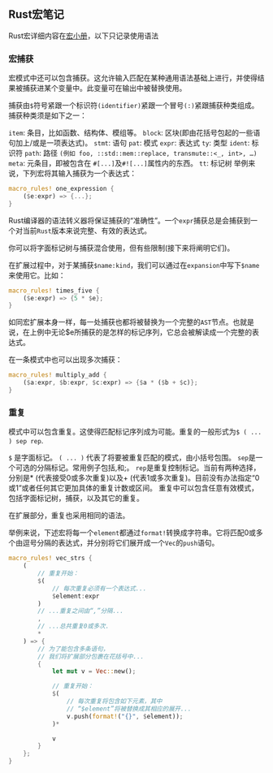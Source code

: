 ## Rust宏笔记
Rust宏详细内容在[宏小册](http://blog.luxko.site/tlborm-chinese/book/mbe-min-captures-and-expansion-redux.html)，以下只记录使用语法
### 宏捕获  
宏模式中还可以包含捕获。这允许输入匹配在某种通用语法基础上进行，并使得结果被捕获进某个变量中。此变量可在输出中被替换使用。

捕获由`$`符号紧跟一个标识符`(identifier)`紧跟一个冒号`(:)`紧跟捕获种类组成。捕获种类须是如下之一：

`item`: 条目，比如函数、结构体、模组等。
`block`: 区块(即由花括号包起的一些语句加上/或是一项表达式)。
`stmt`: 语句
`pat`: 模式
`expr`: 表达式
`ty`: 类型
`ident`: 标识符
`path`: 路径 `(例如 foo, ::std::mem::replace, transmute::<_, int>, …)`
`meta`: 元条目，即被包含在 `#[...]`及`#![...]`属性内的东西。
`tt`: 标记树
举例来说，下列宏将其输入捕获为一个表达式：
```rust
macro_rules! one_expression {
    ($e:expr) => {...};
}
```
Rust编译器的语法转义器将保证捕获的“准确性”。一个`expr`捕获总是会捕获到一个对当前`Rust`版本来说完整、有效的表达式。

你可以将字面标记树与捕获混合使用，但有些限制(接下来将阐明它们)。

在扩展过程中，对于某捕获`$name:kind`，我们可以通过在`expansion`中写下`$name`来使用它。比如：
```rust
macro_rules! times_five {
    ($e:expr) => {5 * $e};
}
```
如同宏扩展本身一样，每一处捕获也都将被替换为一个完整的`AST`节点。也就是说，在上例中无论$e所捕获的是怎样的标记序列，它总会被解读成一个完整的表达式。

在一条模式中也可以出现多次捕获：
```rust
macro_rules! multiply_add {
    ($a:expr, $b:expr, $c:expr) => {$a * ($b + $c)};
}
```
### 重复
模式中可以包含重复。这使得匹配标记序列成为可能。重复的一般形式为`$ ( ... ) sep rep`.

`$` 是字面标记。
`( ... )` 代表了将要被重复匹配的模式，由小括号包围。
`sep`是一个可选的分隔标记。常用例子包括,和;。
`rep`是重复控制标记。当前有两种选择，分别是* (代表接受0或多次重复)以及+ (代表1或多次重复)。目前没有办法指定“0或1”或者任何其它更加具体的重复计数或区间。
重复中可以包含任意有效模式，包括字面标记树，捕获，以及其它的重复。

在扩展部分，重复也采用相同的语法。

举例来说，下述宏将每一个`element`都通过`format!`转换成字符串。它将匹配0或多个由逗号分隔的表达式，并分别将它们展开成一个`Vec`的`push`语句。
```rust
macro_rules! vec_strs {
    (
        // 重复开始：
        $(
            // 每次重复必须有一个表达式...
            $element:expr
        )
        // ...重复之间由“,”分隔...
        ,
        // ...总共重复0或多次.
        *
    ) => {
        // 为了能包含多条语句，
        // 我们将扩展部分包裹在花括号中...
        {
            let mut v = Vec::new();

            // 重复开始：
            $(
                // 每次重复将包含如下元素，其中
                // “$element”将被替换成其相应的展开...
                v.push(format!("{}", $element));
            )*

            v
        }
    };
}
```